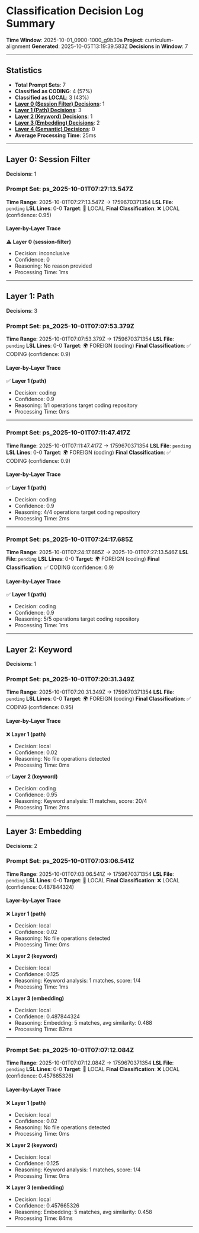 # Classification Decision Log Summary

**Time Window**: 2025-10-01_0900-1000_g9b30a
**Project**: curriculum-alignment
**Generated**: 2025-10-05T13:19:39.583Z
**Decisions in Window**: 7

---

## Statistics

- **Total Prompt Sets**: 7
- **Classified as CODING**: 4 (57%)
- **Classified as LOCAL**: 3 (43%)
- **[Layer 0 (Session Filter) Decisions](#layer-0-session-filter)**: 1
- **[Layer 1 (Path) Decisions](#layer-1-path)**: 3
- **[Layer 2 (Keyword) Decisions](#layer-2-keyword)**: 1
- **[Layer 3 (Embedding) Decisions](#layer-3-embedding)**: 2
- **[Layer 4 (Semantic) Decisions](#layer-4-semantic)**: 0
- **Average Processing Time**: 25ms

---

## Layer 0: Session Filter

**Decisions**: 1

### Prompt Set: ps_2025-10-01T07:27:13.547Z

**Time Range**: 2025-10-01T07:27:13.547Z → 1759670371354
**LSL File**: `pending`
**LSL Lines**: 0-0
**Target**: 📍 LOCAL
**Final Classification**: ❌ LOCAL (confidence: 0.95)

#### Layer-by-Layer Trace

⚠️ **Layer 0 (session-filter)**
- Decision: inconclusive
- Confidence: 0
- Reasoning: No reason provided
- Processing Time: 1ms

---

## Layer 1: Path

**Decisions**: 3

### Prompt Set: ps_2025-10-01T07:07:53.379Z

**Time Range**: 2025-10-01T07:07:53.379Z → 1759670371354
**LSL File**: `pending`
**LSL Lines**: 0-0
**Target**: 🌍 FOREIGN (coding)
**Final Classification**: ✅ CODING (confidence: 0.9)

#### Layer-by-Layer Trace

✅ **Layer 1 (path)**
- Decision: coding
- Confidence: 0.9
- Reasoning: 1/1 operations target coding repository
- Processing Time: 0ms

---

### Prompt Set: ps_2025-10-01T07:11:47.417Z

**Time Range**: 2025-10-01T07:11:47.417Z → 1759670371354
**LSL File**: `pending`
**LSL Lines**: 0-0
**Target**: 🌍 FOREIGN (coding)
**Final Classification**: ✅ CODING (confidence: 0.9)

#### Layer-by-Layer Trace

✅ **Layer 1 (path)**
- Decision: coding
- Confidence: 0.9
- Reasoning: 4/4 operations target coding repository
- Processing Time: 2ms

---

### Prompt Set: ps_2025-10-01T07:24:17.685Z

**Time Range**: 2025-10-01T07:24:17.685Z → 2025-10-01T07:27:13.546Z
**LSL File**: `pending`
**LSL Lines**: 0-0
**Target**: 🌍 FOREIGN (coding)
**Final Classification**: ✅ CODING (confidence: 0.9)

#### Layer-by-Layer Trace

✅ **Layer 1 (path)**
- Decision: coding
- Confidence: 0.9
- Reasoning: 5/5 operations target coding repository
- Processing Time: 1ms

---

## Layer 2: Keyword

**Decisions**: 1

### Prompt Set: ps_2025-10-01T07:20:31.349Z

**Time Range**: 2025-10-01T07:20:31.349Z → 1759670371354
**LSL File**: `pending`
**LSL Lines**: 0-0
**Target**: 🌍 FOREIGN (coding)
**Final Classification**: ✅ CODING (confidence: 0.95)

#### Layer-by-Layer Trace

❌ **Layer 1 (path)**
- Decision: local
- Confidence: 0.02
- Reasoning: No file operations detected
- Processing Time: 0ms

✅ **Layer 2 (keyword)**
- Decision: coding
- Confidence: 0.95
- Reasoning: Keyword analysis: 11 matches, score: 20/4
- Processing Time: 2ms

---

## Layer 3: Embedding

**Decisions**: 2

### Prompt Set: ps_2025-10-01T07:03:06.541Z

**Time Range**: 2025-10-01T07:03:06.541Z → 1759670371354
**LSL File**: `pending`
**LSL Lines**: 0-0
**Target**: 📍 LOCAL
**Final Classification**: ❌ LOCAL (confidence: 0.487844324)

#### Layer-by-Layer Trace

❌ **Layer 1 (path)**
- Decision: local
- Confidence: 0.02
- Reasoning: No file operations detected
- Processing Time: 0ms

❌ **Layer 2 (keyword)**
- Decision: local
- Confidence: 0.125
- Reasoning: Keyword analysis: 1 matches, score: 1/4
- Processing Time: 1ms

❌ **Layer 3 (embedding)**
- Decision: local
- Confidence: 0.487844324
- Reasoning: Embedding: 5 matches, avg similarity: 0.488
- Processing Time: 82ms

---

### Prompt Set: ps_2025-10-01T07:07:12.084Z

**Time Range**: 2025-10-01T07:07:12.084Z → 1759670371354
**LSL File**: `pending`
**LSL Lines**: 0-0
**Target**: 📍 LOCAL
**Final Classification**: ❌ LOCAL (confidence: 0.457665326)

#### Layer-by-Layer Trace

❌ **Layer 1 (path)**
- Decision: local
- Confidence: 0.02
- Reasoning: No file operations detected
- Processing Time: 0ms

❌ **Layer 2 (keyword)**
- Decision: local
- Confidence: 0.125
- Reasoning: Keyword analysis: 1 matches, score: 1/4
- Processing Time: 0ms

❌ **Layer 3 (embedding)**
- Decision: local
- Confidence: 0.457665326
- Reasoning: Embedding: 5 matches, avg similarity: 0.458
- Processing Time: 84ms

---

